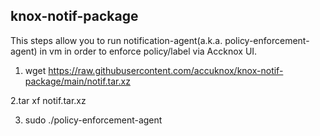 ## knox-notif-package

This steps allow you to run notification-agent(a.k.a. policy-enforcement-agent) in vm in order to enforce policy/label via Accknox UI.

1. wget https://raw.githubusercontent.com/accuknox/knox-notif-package/main/notif.tar.xz

2.tar xf notif.tar.xz 

3. sudo ./policy-enforcement-agent
 
